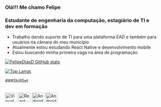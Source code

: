 ### Olá!!! Me chamo Felipe 








### Estudante de engenharia da computação, estagiário de TI e dev em formação

- Trabalho dando suporte de TI para uma plataforma EAD e também para usuários na câmara do meu município
- Atualmente estou estudando React Native e desenvolvimento mobile
- Estou buscando minha primeira vaga na área de programação



[![FelipeDiasD GitHub stats](https://github-readme-stats.vercel.app/api?username=FelipeDiasD&show_icons=true&theme=dark)](https://github.com/FelipeDiasD/github-readme-stats)

[![Top Langs](https://github-readme-stats.vercel.app/api/top-langs/?username=FelipeDiasD&theme=dark)](https://github.com/FelipeDiasD/github-readme-stats)



###SkillSet

<div style = "display: inline_block"><br>
<img align="center" alt="Visual Studio" height = "30"width="40" src="https://cdn.jsdelivr.net/gh/devicons/devicon/icons/vscode/vscode-original-wordmark.svg" />
<img align="center" alt="React Native" height = "30"width="40" src="https://cdn.jsdelivr.net/gh/devicons/devicon/icons/react/react-original.svg" />
<img align="center" alt="Android" height = "30"width="40" src="https://cdn.jsdelivr.net/gh/devicons/devicon/icons/android/android-original-wordmark.svg" />
<img align="center" alt="Android" height = "30"width="40" src="https://cdn.jsdelivr.net/gh/devicons/devicon/icons/android/android-original-wordmark.svg" />


</div>
